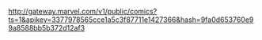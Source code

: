 http://gateway.marvel.com/v1/public/comics?ts=1&apikey=3377978565cce1a5c3f87711e1427366&hash=9fa0d653760e99a8588bb5b372d12af3